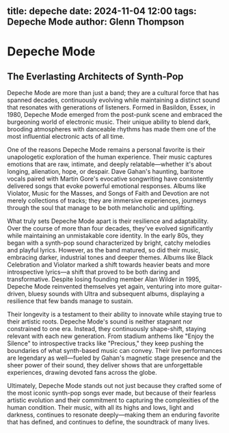 title: depeche
date: 2024-11-04 12:00
tags: Depeche Mode
author: Glenn Thompson
---

# Depeche Mode

## The Everlasting Architects of Synth-Pop

Depeche Mode are more than just a band; they are a cultural force that has spanned decades, continuously evolving while maintaining a distinct sound that resonates with generations of listeners. Formed in Basildon, Essex, in 1980, Depeche Mode emerged from the post-punk scene and embraced the burgeoning world of electronic music. Their unique ability to blend dark, brooding atmospheres with danceable rhythms has made them one of the most influential electronic acts of all time.

One of the reasons Depeche Mode remains a personal favorite is their unapologetic exploration of the human experience. Their music captures emotions that are raw, intimate, and deeply relatable—whether it's about longing, alienation, hope, or despair. Dave Gahan's haunting, baritone vocals paired with Martin Gore's evocative songwriting have consistently delivered songs that evoke powerful emotional responses. Albums like Violator, Music for the Masses, and Songs of Faith and Devotion are not merely collections of tracks; they are immersive experiences, journeys through the soul that manage to be both melancholic and uplifting.

What truly sets Depeche Mode apart is their resilience and adaptability. Over the course of more than four decades, they've evolved significantly while maintaining an unmistakable core identity. In the early 80s, they began with a synth-pop sound characterized by bright, catchy melodies and playful lyrics. However, as the band matured, so did their music, embracing darker, industrial tones and deeper themes. Albums like Black Celebration and Violator marked a shift towards heavier beats and more introspective lyrics—a shift that proved to be both daring and transformative. Despite losing founding member Alan Wilder in 1995, Depeche Mode reinvented themselves yet again, venturing into more guitar-driven, bluesy sounds with Ultra and subsequent albums, displaying a resilience that few bands manage to sustain.

Their longevity is a testament to their ability to innovate while staying true to their artistic roots. Depeche Mode's sound is neither stagnant nor constrained to one era. Instead, they continuously shape-shift, staying relevant with each new generation. From stadium anthems like "Enjoy the Silence" to introspective tracks like "Precious," they keep pushing the boundaries of what synth-based music can convey. Their live performances are legendary as well—fueled by Gahan's magnetic stage presence and the sheer power of their sound, they deliver shows that are unforgettable experiences, drawing devoted fans across the globe.

Ultimately, Depeche Mode stands out not just because they crafted some of the most iconic synth-pop songs ever made, but because of their fearless artistic evolution and their commitment to capturing the complexities of the human condition. Their music, with all its highs and lows, light and darkness, continues to resonate deeply—making them an enduring favorite that has defined, and continues to define, the soundtrack of many lives.
